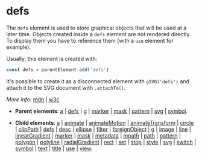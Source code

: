 # defs

The `defs` element is used to store graphical objects that will be used at a later time. Objects created inside a `defs` element are not rendered directly. To display them you have to reference them (with a `use` element for example).

Usually, this element is created with:
      
```js
const defs = parentElement.add('defs')
```

It's possible to create it as a disconnected element with `gSVG('defs')` and attach it to the SVG document with `.attachTo()`.

*More info*:
      [mdn](https://developer.mozilla.org//en-US/docs/Web/SVG/Element/defs) | [w3c](https://svgwg.org/svg2-draft/single-page.html#struct-DefsElement)

- **Parent elements**: [a](./a.md) | [defs](./defs.md) | [g](./g.md) | [marker](./marker.md) | [mask](./mask.md) | [pattern](./pattern.md) | [svg](./svg.md) | [symbol](./symbol.md).

- **Child elements**: [a](./a.md) | [animate](./animate.md) | [animateMotion](./animateMotion.md) | [animateTransform](./animateTransform.md) | [circle](./circle.md) | [clipPath](./clipPath.md) | [defs](./defs.md) | [desc](./desc.md) |  [ellipse](./ellipse.md) | [filter](./filter.md) | [foreignObject](./foreignObject.md) | [g](./g.md) | [image](./image.md) | [line](./line.md) | [linearGradient](./linearGradient.md) | [marker](./marker.md) | [mask](./mask.md) | [metadata](./metadata.md) | [mpath](./mpath.md) | [path](./path.md) | [pattern](./pattern.md) | [polygon](./polygon.md) | [polyline](./polyline.md) | [radialGradient](./radialGradient.md) | [rect](./rect.md) | [set](./set.md) | [stop](./stop.md) | [style](./style.md) | [svg](./svg.md) | [switch](./switch.md) | [symbol](./symbol.md) | [text](./text.md) | [title](./title.md) | [use](./use.md) | [view](./view.md).

